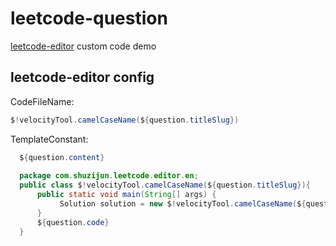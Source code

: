 # leetcode-question
  [leetcode-editor](https://github.com/shuzijun/leetcode-question) custom code demo    
## leetcode-editor config  
  CodeFileName:
  ```java
  $!velocityTool.camelCaseName(${question.titleSlug})
  ```
  TemplateConstant:
  ```java
    ${question.content}
    
    package com.shuzijun.leetcode.editor.en;
    public class $!velocityTool.camelCaseName(${question.titleSlug}){
        public static void main(String[] args) {
             Solution solution = new $!velocityTool.camelCaseName(${question.titleSlug})().new Solution();
        }
        ${question.code}
    }
  ```